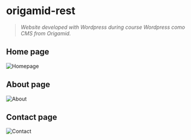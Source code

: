 # origamid-rest
> *Website developed with Wordpress during course Wordpress como CMS from Origamid.*

## Home page
![Homepage](https://user-images.githubusercontent.com/5404361/56100853-307c6280-5ef4-11e9-89ee-c86ad63888bb.png)

## About page
![About](https://user-images.githubusercontent.com/5404361/56100884-a680c980-5ef4-11e9-8a2c-7c670883bbcf.png)


## Contact page
![Contact](https://user-images.githubusercontent.com/5404361/56100900-e3e55700-5ef4-11e9-880e-42d69853f038.png)

